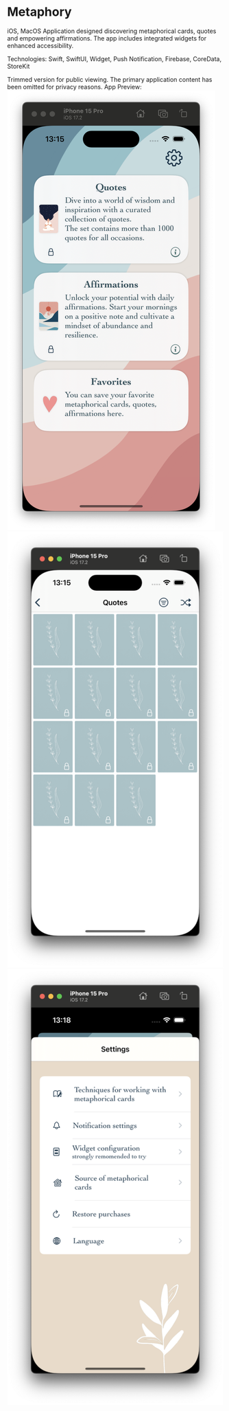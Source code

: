 # Metaphory
iOS, MacOS Application designed discovering metaphorical cards, quotes and empowering affirmations. 
The app includes integrated widgets for enhanced accessibility. 

Technologies: Swift, SwiftUI, Widget, Push Notification, Firebase, CoreData, StoreKit

Trimmed version for public viewing.
The primary application content has been omitted for privacy reasons.
App Preview:
![Alt text](/Screenshots/MainScreen.png?raw=true "Optional Title")
![Alt text](/Screenshots/Titles.png?raw=true "Optional Title")
![Alt text](/Screenshots/Settings.png?raw=true "Optional Title")


